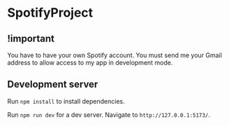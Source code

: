 # SpotifyProject

## !important

You have to have your own Spotify account. You must send me your Gmail address to allow access to my app in development mode. 

## Development server

Run `npm install` to install dependencies.

Run `npm run dev` for a dev server. Navigate to `http://127.0.0.1:5173/`.

